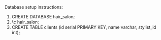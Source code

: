 Database setup instructions:

1. CREATE DATABASE hair_salon;
2. \c hair_salon;
3. CREATE TABLE clients (id serial PRIMARY KEY, name varchar, stylist_id int);
